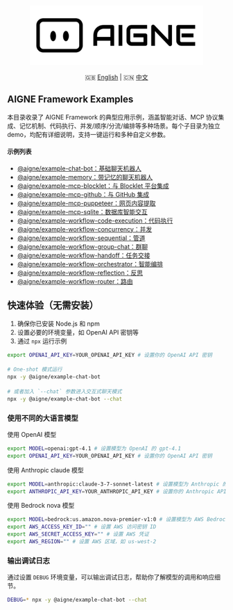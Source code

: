 <p align="center">
  <img src="../logo.svg" alt="AIGNE Logo" width="400"/>
</p>

<p align="center">
  🇬🇧 <a href="./README.md">English</a> | 🇨🇳 <a href="./README.zh.md">中文</a>
</p>

## AIGNE Framework Examples

本目录收录了 AIGNE Framework 的典型应用示例，涵盖智能对话、MCP 协议集成、记忆机制、代码执行、并发/顺序/分流/编排等多种场景。每个子目录为独立 demo，均配有详细说明，支持一键运行和多种自定义参数。

#### 示例列表

- [@aigne/example-chat-bot：基础聊天机器人](./chat-bot/README.md)
- [@aigne/example-memory：带记忆的聊天机器人](./memory/README.md)
- [@aigne/example-mcp-blocklet：与 Blocklet 平台集成](./mcp-blocklet/README.md)
- [@aigne/example-mcp-github：与 GitHub 集成](./mcp-github/README.md)
- [@aigne/example-mcp-puppeteer：网页内容提取](./mcp-puppeteer/README.md)
- [@aigne/example-mcp-sqlite：数据库智能交互](./mcp-sqlite/README.md)
- [@aigne/example-workflow-code-execution：代码执行](./workflow-code-execution/README.md)
- [@aigne/example-workflow-concurrency：并发](./workflow-concurrency/README.md)
- [@aigne/example-workflow-sequential：管道](./workflow-sequential/README.md)
- [@aigne/example-workflow-group-chat：群聊](./workflow-group-chat/README.md)
- [@aigne/example-workflow-handoff：任务交接](./workflow-handoff/README.md)
- [@aigne/example-workflow-orchestrator：智能编排](./workflow-orchestrator/README.md)
- [@aigne/example-workflow-reflection：反思](./workflow-reflection/README.md)
- [@aigne/example-workflow-router：路由](./workflow-router/README.md)

## 快速体验（无需安装）

1. 确保你已安装 Node.js 和 npm
2. 设置必要的环境变量，如 OpenAI API 密钥等
3. 通过 `npx` 运行示例

```bash
export OPENAI_API_KEY=YOUR_OPENAI_API_KEY # 设置你的 OpenAI API 密钥

# One-shot 模式运行
npx -y @aigne/example-chat-bot

# 或者加入 `--chat` 参数进入交互式聊天模式
npx -y @aigne/example-chat-bot --chat
```

### 使用不同的大语言模型

使用 OpenAI 模型

```bash
export MODEL=openai:gpt-4.1 # 设置模型为 OpenAI 的 gpt-4.1
export OPENAI_API_KEY=YOUR_OPENAI_API_KEY # 设置你的 OpenAI API 密钥
```

使用 Anthropic claude 模型

```bash
export MODEL=anthropic:claude-3-7-sonnet-latest # 设置模型为 Anthropic 的最新版本
export ANTHROPIC_API_KEY=YOUR_ANTHROPIC_API_KEY # 设置你的 Anthropic API 密钥
```

使用 Bedrock nova 模型

```bash
export MODEL=bedrock:us.amazon.nova-premier-v1:0 # 设置模型为 AWS Bedrock 的 Nova Premier
export AWS_ACCESS_KEY_ID="" # 设置 AWS 访问密钥 ID
export AWS_SECRET_ACCESS_KEY="" # 设置 AWS 凭证
export AWS_REGION="" # 设置 AWS 区域，如 us-west-2
```

### 输出调试日志

通过设置 `DEBUG` 环境变量，可以输出调试日志，帮助你了解模型的调用和响应细节。

```bash
DEBUG=* npx -y @aigne/example-chat-bot --chat
```
